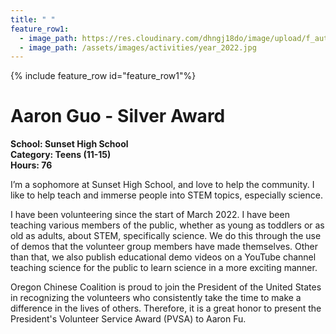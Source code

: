 ```yaml
---
title: " "
feature_row1:
  - image_path: https://res.cloudinary.com/dhngj18do/image/upload/f_auto,q_auto/v1/images/pvsa/2022_Aaron_Guo
  - image_path: /assets/images/activities/year_2022.jpg
---
```


{% include feature_row id="feature_row1"%}

# Aaron Guo - Silver Award

**School: Sunset High School**  
**Category: Teens (11-15)**  
**Hours: 76**  

I’m a sophomore at Sunset High School, and love to help the community. I like to help teach and immerse people into STEM topics, especially science.

I have been volunteering since the start of March 2022. I have been teaching various members of the public, whether as young as toddlers or as old as adults, about STEM, specifically science. We do this through the use of demos that the volunteer group members have made themselves. Other than that, we also publish educational demo videos on a YouTube channel teaching science for the public to learn science in a more exciting manner.

Oregon Chinese Coalition is proud to join the President of the United States in recognizing the volunteers who consistently take the time to make a difference in the lives of others. Therefore, it is a great honor to present the President's Volunteer Service Award (PVSA) to Aaron Fu.
